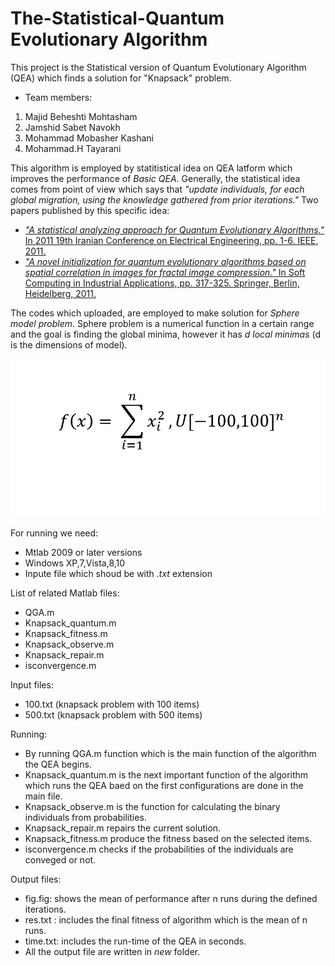 # The-Statistical-Quantum Evolutionary Algorithm
This project is the Statistical version of Quantum Evolutionary Algorithm (QEA) which finds a solution for "Knapsack" problem.
- Team members:
1. Majid Beheshti Mohtasham
2. Jamshid Sabet Navokh
3. Mohammad Mobasher Kashani
4. Mohammad.H Tayarani

This algorithm is employed by statitistical idea on QEA latform which improves the performance of *Basic QEA*. Generally, the statistical idea comes from point of view which says that *"update individuals, for each global migration, using the knowledge gathered from prior iterations."* Two papers published by this specific idea:
* [*"A statistical analyzing approach for Quantum Evolutionary Algorithms."* In 2011 19th Iranian Conference on Electrical Engineering, pp. 1-6. IEEE, 2011.](https://ieeexplore.ieee.org/abstract/document/5955671)
* [*"A novel initialization for quantum evolutionary algorithms based on spatial correlation in images for fractal image compression."* In Soft Computing in Industrial Applications, pp. 317-325. Springer, Berlin, Heidelberg, 2011.](https://link.springer.com/chapter/10.1007/978-3-642-20505-7_28)

The codes which uploaded, are employed to make solution for *Sphere model problem*. Sphere problem is a numerical function in a certain range and the goal is finding the global minima, however it has *d local minimas* (d is the dimensions of model).

![fig1](/images/sphere-model.png)

For running we need:
* Mtlab 2009 or later versions
* Windows XP,7,Vista,8,10
* Inpute file which shoud be with *.txt* extension

List of related Matlab files:
* QGA.m
* Knapsack_quantum.m
* Knapsack_fitness.m
* Knapsack_observe.m
* Knapsack_repair.m
* isconvergence.m

Input files:
* 100.txt (knapsack problem with 100 items)
* 500.txt (knapsack problem with 500 items)

Running:
- By running QGA.m function which is the main function of the algorithm the QEA begins. 
- Knapsack_quantum.m is the next important function of the algorithm which runs the QEA baed on the first configurations are done in the main file. 
- Knapsack_observe.m is the function for calculating the binary individuals from probabilities. 
- Knapsack_repair.m repairs the current solution.
- Knapsack_fitness.m produce the fitness based on the selected items. 
- isconvergence.m checks if the probabilities of the individuals are conveged or not.

Output files:
- fig.fig: shows the mean of performance after n runs during the defined iterations.
- res.txt : includes the final fitness of algorithm which is the mean of n runs. 
- time.txt: includes the run-time of the QEA in seconds.
- All the output file are written in *new* folder.
